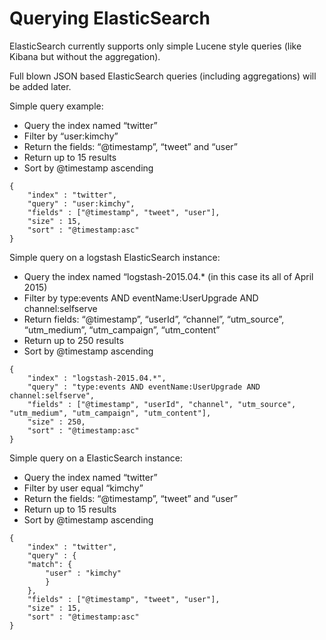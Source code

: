 # Querying ElasticSearch

ElasticSearch currently supports only simple Lucene style queries (like Kibana but without the aggregation).

Full blown JSON based ElasticSearch queries (including aggregations) will be added later.


Simple query example:

* Query the index named “twitter”
* Filter by “user:kimchy”
* Return the fields: “@timestamp”, “tweet” and “user”
* Return up to 15 results
* Sort by @timestamp ascending


```
{
    "index" : "twitter",
    "query" : "user:kimchy",
    "fields" : ["@timestamp", "tweet", "user"],
    "size" : 15,
    "sort" : "@timestamp:asc"
}
```

Simple query on a logstash ElasticSearch instance:

* Query the index named “logstash-2015.04.* (in this case its all of April 2015)
* Filter by type:events AND eventName:UserUpgrade AND channel:selfserve
* Return fields: “@timestamp”, “userId”, “channel”, “utm_source”, “utm_medium”, “utm_campaign”, “utm_content”
* Return up to 250 results
* Sort by @timestamp ascending


```
{
    "index" : "logstash-2015.04.*",
    "query" : "type:events AND eventName:UserUpgrade AND channel:selfserve",
    "fields" : ["@timestamp", "userId", "channel", "utm_source", "utm_medium", "utm_campaign", "utm_content"],
    "size" : 250,
    "sort" : "@timestamp:asc"
}
```

Simple query on a ElasticSearch instance:

* Query the index named “twitter”
* Filter by user equal “kimchy”
* Return the fields: “@timestamp”, “tweet” and “user”
* Return up to 15 results
* Sort by @timestamp ascending

```
{
    "index" : "twitter",
    "query" : {
    "match": {
        "user" : "kimchy"
        }
    },
    "fields" : ["@timestamp", "tweet", "user"],
    "size" : 15,
    "sort" : "@timestamp:asc"
}
```
